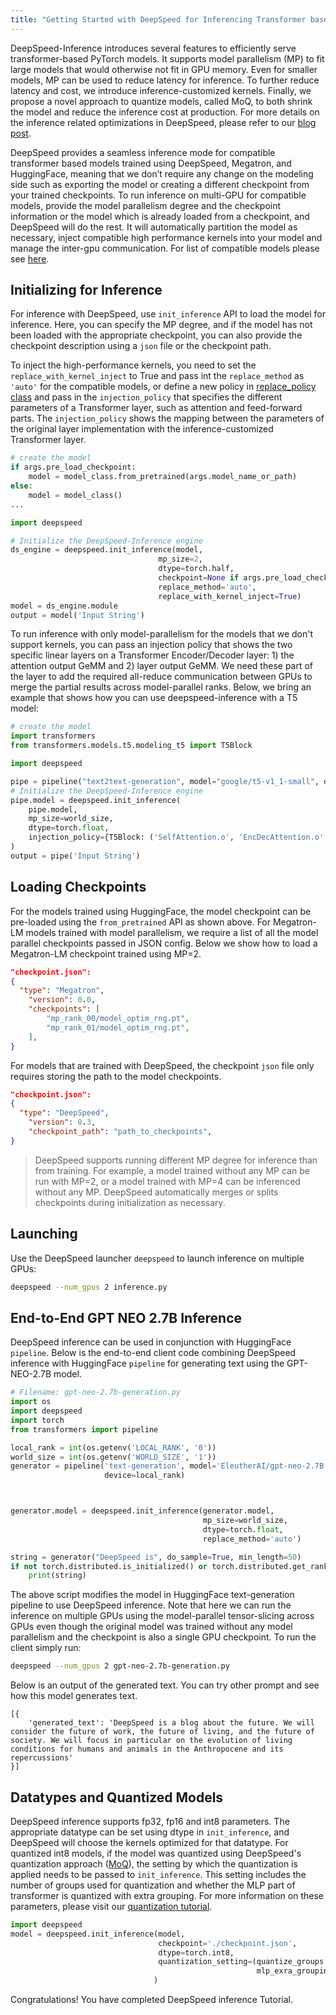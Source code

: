 ```yaml
---
title: "Getting Started with DeepSpeed for Inferencing Transformer based Models"
---
```


DeepSpeed-Inference introduces several features to efficiently serve transformer-based PyTorch models. It supports model parallelism (MP) to fit large models that would otherwise not fit in GPU memory. Even for smaller models, MP can be used to reduce latency for inference. To further reduce latency and cost, we introduce inference-customized kernels. Finally, we propose a novel approach to quantize models, called MoQ, to both shrink the model and reduce the inference cost at production. For more details on the inference related optimizations in DeepSpeed, please refer to our [blog post](https://www.microsoft.com/en-us/research/blog/deepspeed-accelerating-large-scale-model-inference-and-training-via-system-optimizations-and-compression/).

DeepSpeed provides a seamless inference mode for compatible transformer based models trained using DeepSpeed, Megatron, and HuggingFace, meaning that we don’t require any change on the modeling side such as exporting the model or creating a different checkpoint from your trained checkpoints. To run inference on multi-GPU for compatible models, provide the model parallelism degree and the checkpoint information or the model which is already loaded from a checkpoint, and DeepSpeed will do the rest. It will automatically partition the model as necessary, inject compatible high performance kernels into your model and manage the inter-gpu communication. For list of compatible models please see [here](https://github.com/microsoft/DeepSpeed/blob/master/deepspeed/module_inject/replace_policy.py).

## Initializing for Inference

For inference with DeepSpeed, use `init_inference` API to load the model for inference. Here, you can specify the MP degree, and if the model has not been loaded with the appropriate checkpoint, you can also provide the checkpoint description using a `json` file or the checkpoint path.

To inject the high-performance kernels, you need to set the `replace_with_kernel_inject` to True and pass int the `replace_method` as `'auto'` for the compatible models, or define a new policy in [replace_policy class](https://github.com/microsoft/DeepSpeed/blob/master/deepspeed/module_inject/replace_policy.py) and pass in the `injection_policy` that specifies the different parameters of a Transformer layer, such as attention and feed-forward parts. The `injection_policy` shows the mapping between the parameters of the original layer implementation with the inference-customized Transformer layer.

```python
# create the model
if args.pre_load_checkpoint:
    model = model_class.from_pretrained(args.model_name_or_path)
else:
    model = model_class()
...

import deepspeed

# Initialize the DeepSpeed-Inference engine
ds_engine = deepspeed.init_inference(model,
                                 mp_size=2,
                                 dtype=torch.half,
                                 checkpoint=None if args.pre_load_checkpoint else args.checkpoint_json,
                                 replace_method='auto',
                                 replace_with_kernel_inject=True)
model = ds_engine.module
output = model('Input String')
```

To run inference with only model-parallelism for the models that we don't support kernels, you can pass an injection policy that shows the two specific linear layers on a Transformer Encoder/Decoder layer: 1) the attention output GeMM and 2) layer output GeMM. We need these part of the layer to add the required all-reduce communication between GPUs to merge the partial results across model-parallel ranks. Below, we bring an example that shows how you can use deepspeed-inference with a T5 model:


```python
# create the model
import transformers
from transformers.models.t5.modeling_t5 import T5Block

import deepspeed

pipe = pipeline("text2text-generation", model="google/t5-v1_1-small", device=local_rank)
# Initialize the DeepSpeed-Inference engine
pipe.model = deepspeed.init_inference(
    pipe.model,
    mp_size=world_size,
    dtype=torch.float,
    injection_policy={T5Block: ('SelfAttention.o', 'EncDecAttention.o', 'DenseReluDense.wo')}
)
output = pipe('Input String')
```

## Loading Checkpoints

For the models trained using HuggingFace, the model checkpoint can be pre-loaded using the `from_pretrained` API as shown above. For Megatron-LM models trained with model parallelism, we require a list of all the model parallel checkpoints passed in JSON config. Below we show how to load a Megatron-LM checkpoint trained using MP=2.

```json
"checkpoint.json":
{
  "type": "Megatron",
    "version": 0.0,
    "checkpoints": [
        "mp_rank_00/model_optim_rng.pt",
        "mp_rank_01/model_optim_rng.pt",
    ],
}
```
For models that are trained with DeepSpeed, the checkpoint `json` file only requires storing the path to the model checkpoints.
```json
"checkpoint.json":
{
  "type": "DeepSpeed",
    "version": 0.3,
    "checkpoint_path": "path_to_checkpoints",
}
```

> DeepSpeed supports running different MP degree for inference than from training. For example, a model trained without any MP can be run with MP=2, or a model trained with MP=4 can be inferenced without any MP. DeepSpeed automatically merges or splits checkpoints during initialization as necessary.

## Launching

Use the DeepSpeed launcher `deepspeed` to launch inference on multiple GPUs:

```bash
deepspeed --num_gpus 2 inference.py
```

## End-to-End GPT NEO 2.7B Inference

DeepSpeed inference can be used in conjunction with HuggingFace `pipeline`. Below is the end-to-end client code combining DeepSpeed inference with HuggingFace `pipeline` for generating text using the GPT-NEO-2.7B model.

```python
# Filename: gpt-neo-2.7b-generation.py
import os
import deepspeed
import torch
from transformers import pipeline

local_rank = int(os.getenv('LOCAL_RANK', '0'))
world_size = int(os.getenv('WORLD_SIZE', '1'))
generator = pipeline('text-generation', model='EleutherAI/gpt-neo-2.7B',
                     device=local_rank)



generator.model = deepspeed.init_inference(generator.model,
                                           mp_size=world_size,
                                           dtype=torch.float,
                                           replace_method='auto')

string = generator("DeepSpeed is", do_sample=True, min_length=50)
if not torch.distributed.is_initialized() or torch.distributed.get_rank() == 0:
    print(string)

```
The above script modifies the model in HuggingFace text-generation pipeline to use DeepSpeed inference. Note that here we can run the inference on multiple GPUs using the model-parallel tensor-slicing across GPUs even though the original model was trained without any model parallelism and the checkpoint is also a single GPU checkpoint. To run the client simply run:

```bash
deepspeed --num_gpus 2 gpt-neo-2.7b-generation.py
```
Below is an output of the generated text.  You can try other prompt and see how this model generates text.

```log
[{
    'generated_text': 'DeepSpeed is a blog about the future. We will consider the future of work, the future of living, and the future of society. We will focus in particular on the evolution of living conditions for humans and animals in the Anthropocene and its repercussions'
}]
```

## Datatypes and Quantized Models

DeepSpeed inference supports fp32, fp16 and int8 parameters. The appropriate datatype can be set using dtype in `init_inference`, and DeepSpeed will choose the kernels optimized for that datatype. For quantized int8 models, if the model was quantized using DeepSpeed's quantization approach ([MoQ](https://www.deepspeed.ai/news/2020/05/27/MoQ.html)), the setting by which the quantization is applied needs to be passed to `init_inference`. This setting includes the number of groups used for quantization and whether the MLP part of transformer is quantized with extra grouping. For more information on these parameters, please visit our [quantization tutorial](https://www.deepspeed.ai/tutorials/MoQ-tutorial/).

```python
import deepspeed
model = deepspeed.init_inference(model,
                                 checkpoint='./checkpoint.json',
                                 dtype=torch.int8,
                                 quantization_setting=(quantize_groups,
                                                       mlp_exra_grouping)
                                )
```

Congratulations! You have completed DeepSpeed inference Tutorial.

